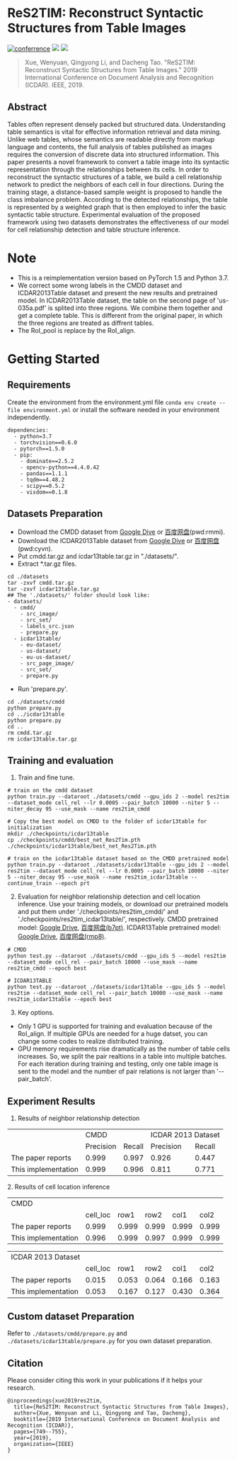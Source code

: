 # ReS2TIM: Reconstruct Syntactic Structures from Table Images

[![conferrence](https://img.shields.io/badge/Conference-ICDAR2019-brightgreen)](https://ieeexplore.ieee.org/abstract/document/8978027?casa_token=urFh-W9rfh0AAAAA:45S5Fd3PYkfzJ62OOoeu83CMveqpp2e_-deDyeFMZqWf2CvGOtQpMZQxVhfRyTnhGZ6triKb) ![](https://img.shields.io/badge/Cleansed%20Label-CMDD%20%7C%20ICDAR13Table-yellowgreen) ![](https://img.shields.io/badge/Pretrained%20Model-Yes-orange) 

> Xue, Wenyuan, Qingyong Li, and Dacheng Tao. "ReS2TIM: Reconstruct Syntactic Structures from Table Images." 2019 International Conference on Document Analysis and Recognition (ICDAR). IEEE, 2019.

## Abstract
Tables often represent densely packed but structured data. Understanding table semantics is vital for effective information retrieval and data mining. Unlike web tables, whose semantics are readable directly from markup language and contents, the full analysis of tables published as images requires the conversion of discrete data into structured information. This paper presents a novel framework to convert a table image into its syntactic representation through the relationships between its cells. In order to reconstruct the syntactic structures of a table, we build a cell relationship network to predict the neighbors of each cell in four directions. During the training stage, a distance-based sample weight is proposed to handle the class imbalance problem. According to the detected relationships, the table is represented by a weighted graph that is then employed to infer the basic syntactic table structure. Experimental evaluation of the proposed framework using two datasets demonstrates the effectiveness of our model for cell relationship detection and table structure inference.
# Note
- This is a reimplementation version based on PyTorch 1.5 and Python 3.7.
- We correct some wrong labels in the CMDD dataset and ICDAR2013Table dataset and present the new results and pretrained model. In ICDAR2013Table dataset, the table on the second page of 'us-035a.pdf' is splited into three regions. We combine them together and get a complete table. This is different from the original paper, in which the three regions are treated as diffrent tables.
- The RoI_pool is replace by the RoI_align.
# Getting Started
## Requirements
Create the environment from the environment.yml file `conda env create --file environment.yml` or install the software needed in your environment independently.
```
dependencies:
  - python=3.7
  - torchvision==0.6.0
  - pytorch==1.5.0
  - pip:
    - dominate==2.5.2
    - opencv-python==4.4.0.42
    - pandas==1.1.1
    - tqdm==4.48.2
    - scipy==0.5.2
    - visdom==0.1.8
```
## Datasets Preparation
- Download the CMDD dataset from [Google Dive](https://drive.google.com/file/d/1OyMbmwVC1e1fx4P5WPLGmaVc1oXs55_6/view?usp=sharing) or [百度网盘](https://pan.baidu.com/s/1HMiJ1TjTNOAN3k3qVuoYpg)(pwd:rmmi).
- Download the ICDAR2013Table dataset from [Google Dive](https://drive.google.com/file/d/1LkrDROegMqG2E41y3kpiAvJ4C5jnMbtg/view?usp=sharing) or [百度网盘](https://pan.baidu.com/s/1RL7_skEMgVPtTQrvJNy0jw)(pwd:cyvn).
- Put cmdd.tar.gz and icdar13table.tar.gz in "./datasets/".
- Extract *.tar.gz files.
```
cd ./datasets
tar -zxvf cmdd.tar.gz
tar -zxvf icdar13table.tar.gz
## The './datasets/' folder should look like:
- datasets/
  - cmdd/
    - src_image/
    - src_set/
    - labels_src.json
    - prepare.py
  - icdar13table/
    - eu-dataset/
    - us-dataset/
    - eu-us-dataset/
    - src_page_image/
    - src_set/
    - prepare.py
```
- Run 'prepare.py'.
```
cd ./datasets/cmdd
python prepare.py
cd ../icdar13table
python prepare.py
cd ..
rm cmdd.tar.gz
rm icdar13table.tar.gz
``` 
## Training and evaluation
1. Train and fine tune.
```
# train on the cmdd dataset
python train.py --dataroot ./datasets/cmdd --gpu_ids 2 --model res2tim --dataset_mode cell_rel --lr 0.0005 --pair_batch 10000 --niter 5 --niter_decay 95 --use_mask --name res2tim_cmdd

# Copy the best model on CMDD to the folder of icdar13table for initialization
mkdir ./checkpoints/icdar13table
cp ./checkpoints/cmdd/best_net_Res2Tim.pth ./checkpoints/icdar13table/best_net_Res2Tim.pth

# train on the icdar13table dataset based on the CMDD pretrained model
python train.py --dataroot ./datasets/icdar13table --gpu_ids 2 --model res2tim --dataset_mode cell_rel --lr 0.0005 --pair_batch 10000 --niter 5 --niter_decay 95 --use_mask --name res2tim_icdar13table --continue_train --epoch prt
```
2. Evaluation for neighbor relationship detection and cell location inference. Use your training models, or download our pretrained models and put them under './checkpoints/res2tim_cmdd/' and './checkpoints/res2tim_icdar13table/', respectively. CMDD pretrained model: [Google Drive](https://drive.google.com/file/d/1fEE-05_EAzbbRnlF6mMbxhFH9kjgnkeZ/view?usp=sharing), [百度网盘(b7pt)](https://pan.baidu.com/s/1M32SW4fwAHz6yV9fpXsMTQ). ICDAR13Table pretrained model: [Google Drive](https://drive.google.com/file/d/1uWzFy8KpeTPObqT-HAiD8o6S7NZsVq2e/view?usp=sharing), [百度网盘(rmp8)](https://pan.baidu.com/s/1_sMddbJE1QbSMvI7gw6Jkw).
```
# CMDD 
python test.py --dataroot ./datasets/cmdd --gpu_ids 5 --model res2tim --dataset_mode cell_rel --pair_batch 10000 --use_mask --name res2tim_cmdd --epoch best

# ICDAR13TABLE
python test.py --dataroot ./datasets/icdar13table --gpu_ids 5 --model res2tim --dataset_mode cell_rel --pair_batch 10000 --use_mask --name res2tim_icdar13table --epoch best
```
3. Key options.
  - Only 1 GPU is supported for training and evaluation because of the RoI_align. If multiple GPUs are needed for a huge datset, you can change some codes to realize distributed training.
  - GPU memory requirements rise dramatically as the number of table cells increases. So, we split the pair realtions in a table into multiple batches. For each iteration during training and testing, only one table image is sent to the model and the number of pair relations is not larger than '--pair_batch'.

## Experiment Results
1. Results of neighbor relationship detection
<table>
    <tr>
        <td> </td>
        <td colspan="2">CMDD</td>
        <td colspan="2">ICDAR 2013 Dataset</td>
    <tr>
    <tr>
        <td> </td>
        <td>Precision</td>
        <td>Recall</td>
        <td>Precision</td>
        <td>Recall</td>
    <tr>
    <tr>
        <td>The paper reports</td>
        <td>0.999</td>
        <td>0.997</td>
        <td>0.926</td>
        <td>0.447</td>
    <tr>
    <tr>
        <td>This implementation</td>
        <td>0.999</td>
        <td>0.996</td>
        <td>0.811</td>
        <td>0.771</td>
    <tr>
</table>
2. Results of cell location inference
<table>
    <tr>
        <td colspan="6">CMDD</td>
    <tr>
    <tr>
        <td> </td>
        <td>cell_loc</td>
        <td>row1</td>
        <td>row2</td>
        <td>col1</td>
        <td>col2</td>
    <tr>
    <tr>
        <td>The paper reports</td>
        <td>0.999</td>
        <td>0.999</td>
        <td>0.999</td>
        <td>0.999</td>
        <td>0.999</td>
    <tr>
    <tr>
        <td>This implementation</td>
        <td>0.996</td>
        <td>0.999</td>
        <td>0.997</td>
        <td>0.999</td>
        <td>0.999</td>
    <tr>
</table>

<table>
    <tr>
        <td colspan="6">ICDAR 2013 Dataset</td>
    <tr>
    <tr>
        <td> </td>
        <td>cell_loc</td>
        <td>row1</td>
        <td>row2</td>
        <td>col1</td>
        <td>col2</td>
    <tr>
    <tr>
        <td>The paper reports</td>
        <td>0.015</td>
        <td>0.053</td>
        <td>0.064</td>
        <td>0.166</td>
        <td>0.163</td>
    <tr>
    <tr>
        <td>This implementation</td>
        <td>0.053</td>
        <td>0.167</td>
        <td>0.127</td>
        <td>0.430</td>
        <td>0.364</td>
    <tr>
</table>

## Custom dataset Preparation
Refer to `./datasets/cmdd/prepare.py` and `./datasets/icdar13table/prepare.py` for you own dataset preparation.

## Citation
Please consider citing this work in your publications if it helps your research.  
```
@inproceedings{xue2019res2tim,  
  title={ReS2TIM: Reconstruct Syntactic Structures from Table Images},  
  author={Xue, Wenyuan and Li, Qingyong and Tao, Dacheng},  
  booktitle={2019 International Conference on Document Analysis and Recognition (ICDAR)},  
  pages={749--755},  
  year={2019},  
  organization={IEEE}  
}  
```
